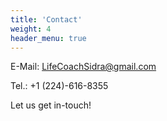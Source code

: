 ```yaml
---
title: 'Contact'
weight: 4
header_menu: true
---
```

E-Mail: [LifeCoachSidra@gmail.com](mailto:your-email@your-domain.com)

Tel.: +1 (224)-616-8355

Let us get in-touch!
